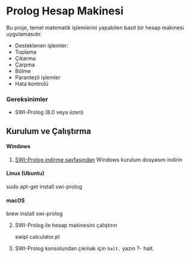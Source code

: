 # Prolog Hesap Makinesi

Bu proje, temel matematik işlemlerini yapabilen basit bir hesap makinesi uygulamasıdır.

- Desteklenen işlemler:
- Toplama
- Çıkarma
- Çarpma
- Bölme
- Parantezli işlemler
- Hata kontrolü

### Gereksinimler

- SWI-Prolog (8.0 veya üzeri)

## Kurulum ve Çalıştırma

#### Windows
1. [SWI-Prolog indirme sayfasından](https://www.swi-prolog.org/download/stable) Windows kurulum dosyasını indirin

#### Linux (Ubuntu)
sudo apt-get install swi-prolog

#### macOS
brew install swi-prolog

2. SWI-Prolog ile hesap makinesini çalıştırın

   swipl calculator.pl

3. SWI-Prolog konsolundan çıkmak için `halt.` yazın
   ?- halt.
